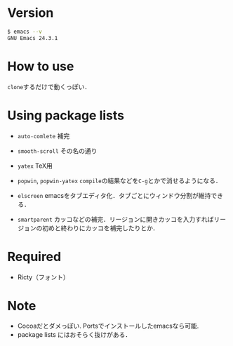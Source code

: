 # Version

```bash
$ emacs --v
GNU Emacs 24.3.1
```

# How to use
`clone`するだけで動くっぽい．

# Using package lists
- `auto-comlete`
補完

- `smooth-scroll`
その名の通り

- `yatex`
TeX用

- `popwin`, `popwin-yatex`
`compile`の結果などを`C-g`とかで消せるようになる．

- `elscreen`
emacsをタブエディタ化．タブごとにウィンドウ分割が維持できる．

- `smartparent`
カッコなどの補完．リージョンに開きカッコを入力すればリージョンの初めと終わりにカッコを補完したりとか．

# Required
- Ricty（フォント）

# Note
- Cocoaだとダメっぽい. Portsでインストールしたemacsなら可能.
- package lists にはおそらく抜けがある．
